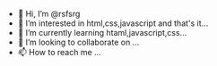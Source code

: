 - 👋 Hi, I’m @rsfsrg
- 👀 I’m interested in html,css,javascript and that's it...
- 🌱 I’m currently learning htaml,javascript,css...
- 💞️ I’m looking to collaborate on ...
- 📫 How to reach me ...

<!---
rsfsrg/rsfsrg is a ✨ special ✨ repository because its `README.md` (this file) appears on your GitHub profile.
You can click the Preview link to take a look at your changes.
--->
